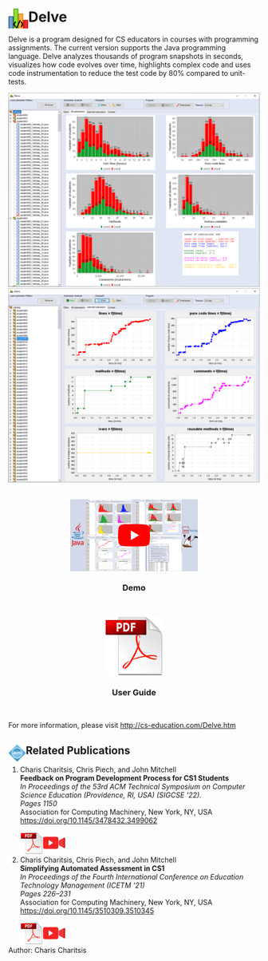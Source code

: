 <!----------------------------->
<!---   D   E   L   V   E   --->
<!----------------------------->
<h1>
    <img align="left" alt="Delve" width="40px" src="https://github.com/c-h-a-r-i-s/resources/blob/main/images/delve/delve.png"/>Delve
</h1>
Delve is a program designed for CS educators in courses with programming assignments.
The current version supports the Java programming language.
Delve analyzes thousands of program snapshots in seconds, visualizes how code evolves over time, highlights complex code and uses code instrumentation to reduce the test code by 80% compared to unit-tests.

![Delve Screen Shot #1][delve-screenshot-1]
![Delve Screen Shot #2][delve-screenshot-2]
<br><br>

<p align="center">
    <a href=https://www.youtube.com/watch?v=qeV5czj_GZs>
        <img align="center" alt="video icon" width="256px" src="https://github.com/c-h-a-r-i-s/resources/blob/main/images/delve/youtube_thumbnail.png"/>
    </a>
    <br>
    <h3 align="center">Demo</h3>
</p>
<br>
<p align="center">
    <a href=https://github.com/c-h-a-r-i-s/resources/blob/main/files/delve/Delve%20User%20Guide.pdf>
        <img align="center" alt="pdf icon" width="120px" src="https://github.com/c-h-a-r-i-s/resources/blob/main/images/profile/pdf.png"/>
    </a>
    <br>
    <h3 align="center">User Guide</h3> 
</p>
<br>

For more information, please visit http://cs-education.com/Delve.htm

<!---------------------------------------------------------------------------------------->
<!---   R   E   L   A   T   E   D      P   U   B   L   I   C   A   T   I   O   N   S   --->
<!---------------------------------------------------------------------------------------->
<h2>
    <img align="left" alt="ACM icon" width="35px" src="https://github.com/c-h-a-r-i-s/resources/blob/main/images/profile/acm.png"/>Related Publications
</h2>

1. Charis Charitsis, Chris Piech, and John Mitchell<br>
   <b>Feedback on Program Development Process for CS1 Students</b><br>
   <i>In Proceedings of the 53rd ACM Technical Symposium on Computer Science Education (Providence, RI, USA) (SIGCSE '22).</i><br>
   <i>Pages 1150</i><br>
   Association for Computing Machinery, New York, NY, USA<br>
   https://doi.org/10.1145/3478432.3499062

   [<img align="left" alt="pdf icon" width="45px" src="https://github.com/c-h-a-r-i-s/resources/blob/main/images/profile/pdf.png"/>](https://dl.acm.org/doi/pdf/10.1145/3478432.3499062)
   [<img align="left" alt="video icon" width="45px" src="https://github.com/c-h-a-r-i-s/resources/blob/main/images/profile/video.png"/>](https://www.youtube.com/watch?v=EIj-AAkdilg)
    <br><br>
    
2. Charis Charitsis, Chris Piech, and John Mitchell<br>
   <b>Simplifying Automated Assessment in CS1</b><br>
   <i>In Proceedings of the Fourth International Conference on Education Technology Management (ICETM '21)</i><br>
   <i>Pages 226–231</i><br>
   Association for Computing Machinery, New York, NY, USA<br>
   https://doi.org/10.1145/3510309.3510345

   [<img align="left" alt="pdf icon" width="45px" src="https://github.com/c-h-a-r-i-s/resources/blob/main/images/profile/pdf.png"/>](https://dl.acm.org/doi/pdf/10.1145/3510309.3510345)
   [<img align="left" alt="video icon" width="45px" src="https://github.com/c-h-a-r-i-s/resources/blob/main/images/profile/video.png"/>](https://www.youtube.com/watch?v=YN_7TzqeaU0)
    <br><br>

Author: Charis Charitsis

<!-- MARKDOWN LINKS & IMAGES -->
[delve-screenshot-1]: https://github.com/c-h-a-r-i-s/resources/blob/main/images/delve/screenshot1.png
[delve-screenshot-2]: https://github.com/c-h-a-r-i-s/resources/blob/main/images/delve/screenshot2.png

